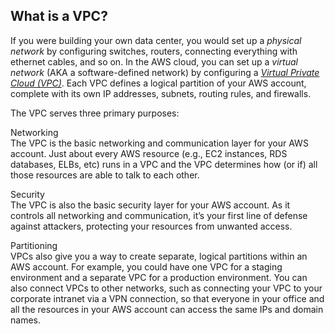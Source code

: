 ## What is a VPC?

If you were building your own data center, you would set up a _physical network_ by configuring switches, routers,
connecting everything with ethernet cables, and so on. In the AWS cloud, you can set up a _virtual network_ (AKA a
software-defined network) by configuring a [_Virtual Private Cloud (VPC)_](https://aws.amazon.com/vpc/). Each VPC defines
a logical partition of your AWS account, complete with its own IP addresses, subnets, routing rules, and firewalls.

The VPC serves three primary purposes:

Networking  
The VPC is the basic networking and communication layer for your AWS account. Just about every AWS resource (e.g.,
EC2 instances, RDS databases, ELBs, etc) runs in a VPC and the VPC determines how (or if) all those resources are
able to talk to each other.

Security  
The VPC is also the basic security layer for your AWS account. As it controls all networking and communication,
it’s your first line of defense against attackers, protecting your resources from unwanted access.

Partitioning  
VPCs also give you a way to create separate, logical partitions within an AWS account. For example, you could have
one VPC for a staging environment and a separate VPC for a production environment. You can also connect VPCs to
other networks, such as connecting your VPC to your corporate intranet via a VPN connection, so that everyone in
your office and all the resources in your AWS account can access the same IPs and domain names.



<!-- ##DOCS-SOURCER-START
{"sourcePlugin":"Service Catalog Reference","hash":"9f17596ebf4ba84bc07e8832dd1da45e"}
##DOCS-SOURCER-END -->
